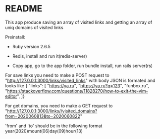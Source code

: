 # README
This app produce saving an array of visited links and getting an array of uniq domains of visited links

Preinstall:
* Ruby version 2.6.5

* Redis, install and run it(redis-server)

* Copy app, go to the app folder, run bundle install, run rails server(rs)

For save links you need to make a POST request
to  "http://127.0.0.1:3000/links/visited_links" with
body JSON  is formated and looks like
  { "links": [
  "https://ya.ru",
  "https://ya.ru?q=123",
  "funbox.ru",
  "https://stackoverflow.com/questions/11828270/how-to-exit-the-vim-editor",
  ]}

For get domains, you need to make a GET request
to "http://127.0.0.1:3000/links//visited_domains?from=2020060813&to=2020060822"

'from' and 'to' should be in the following format year(2020)mount(06)day(09)hour(13)
